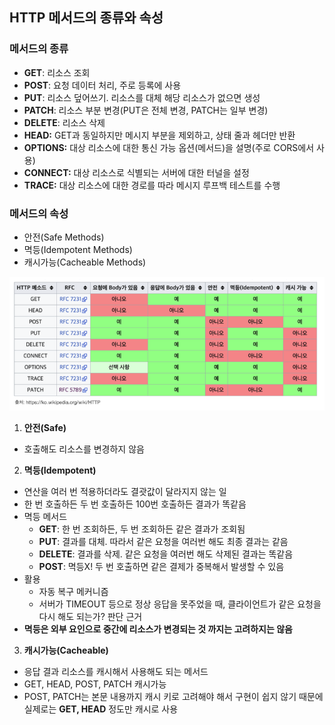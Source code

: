 ## HTTP 메서드의 종류와 속성

### 메서드의 종류

- **GET**: 리소스 조회
- **POST**: 요청 데이터 처리, 주로 등록에 사용
- **PUT**: 리소스 덮어쓰기. 리소스를 대체 해당 리소스가 없으면 생성
- **PATCH**: 리소스 부분 변경(PUT은 전체 변경, PATCH는 일부 변경)
- **DELETE**: 리소스 삭제
- **HEAD:** GET과 동일하지만 메시지 부분을 제외하고, 상태 줄과 헤더만 반환
- **OPTIONS:** 대상 리소스에 대한 통신 가능 옵션(메서드)을 설명(주로 CORS에서 사용)
- **CONNECT:** 대상 리소스로 식별되는 서버에 대한 터널을 설정
- **TRACE:** 대상 리소스에 대한 경로를 따라 메시지 루프백 테스트를 수행

### 메서드의 속성
- 안전(Safe Methods)
- 멱등(Idempotent Methods)
- 캐시가능(Cacheable Methods)

![http메서드](/img/http메서드.png)

1. **안전(Safe)**
- 호출해도 리소스를 변경하지 않음

2. **멱등(Idempotent)**
- 연산을 여러 번 적용하더라도 결괏값이 달라지지 않는 일
- 한 번 호출하든 두 번 호출하든 100번 호출하든 결과가 똑같음
- 멱등 메서드
    - **GET**: 한 번 조회하든, 두 번 조회하든 같은 결과가 조회됨
    - **PUT**: 결과를 대체. 따라서 같은 요청을 여러번 해도 최종 결과는 같음
    - **DELETE**: 결과를 삭제. 같은 요청을 여러번 해도 삭제된 결과는 똑같음
    - **POST**: 멱등X! 두 번 호출하면 같은 결제가 중복해서 발생할 수 있음
- 활용
    - 자동 복구 메커니즘
    - 서버가 TIMEOUT 등으로 정상 응답을 못주었을 때, 클라이언트가 같은 요청을 다시 해도 되는가? 판단 근거
- **멱등은 외부 요인으로 중간에 리소스가 변경되는 것 까지는 고려하지는 않음**

3. **캐시가능(Cacheable)**
- 응답 결과 리소스를 캐시해서 사용해도 되는 메서드
- GET, HEAD, POST, PATCH 캐시가능
- POST, PATCH는 본문 내용까지 캐시 키로 고려해야 해서 구현이 쉽지 않기 때문에 실제로는 **GET, HEAD** 정도만 캐시로 사용
